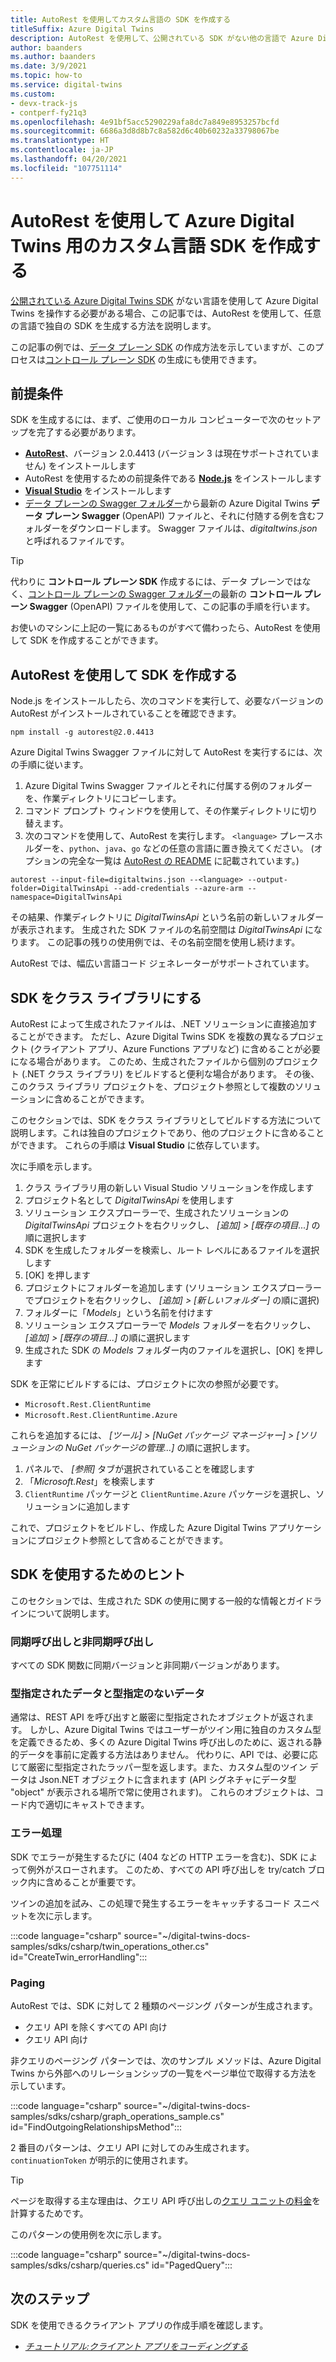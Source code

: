 ```yaml
---
title: AutoRest を使用してカスタム言語の SDK を作成する
titleSuffix: Azure Digital Twins
description: AutoRest を使用して、公開されている SDK がない他の言語で Azure Digital Twins コードを書くためのカスタム言語 SDK を生成する方法について説明します。
author: baanders
ms.author: baanders
ms.date: 3/9/2021
ms.topic: how-to
ms.service: digital-twins
ms.custom:
- devx-track-js
- contperf-fy21q3
ms.openlocfilehash: 4e91bf5acc5290229afa8dc7a849e8953257bcfd
ms.sourcegitcommit: 6686a3d8d8b7c8a582d6c40b60232a33798067be
ms.translationtype: HT
ms.contentlocale: ja-JP
ms.lasthandoff: 04/20/2021
ms.locfileid: "107751114"
---
```

# <a name="create-custom-language-sdks-for-azure-digital-twins-using-autorest"></a>AutoRest を使用して Azure Digital Twins 用のカスタム言語 SDK を作成する

[公開されている Azure Digital Twins SDK](how-to-use-apis-sdks.md) がない言語を使用して Azure Digital Twins を操作する必要がある場合、この記事では、AutoRest を使用して、任意の言語で独自の SDK を生成する方法を説明します。 

この記事の例では、[データ プレーン SDK](how-to-use-apis-sdks.md#overview-data-plane-apis) の作成方法を示していますが、このプロセスは[コントロール プレーン SDK](how-to-use-apis-sdks.md#overview-control-plane-apis) の生成にも使用できます。

## <a name="prerequisites"></a>前提条件

SDK を生成するには、まず、ご使用のローカル コンピューターで次のセットアップを完了する必要があります。
* [**AutoRest**](https://github.com/Azure/autorest)、バージョン 2.0.4413 (バージョン 3 は現在サポートされていません) をインストールします
* AutoRest を使用するための前提条件である [**Node.js**](https://nodejs.org) をインストールします
* [**Visual Studio**](https://visualstudio.microsoft.com/downloads/) をインストールします
* [データ プレーンの Swagger フォルダー](https://github.com/Azure/azure-rest-api-specs/tree/master/specification/digitaltwins/data-plane/Microsoft.DigitalTwins)から最新の Azure Digital Twins **データ プレーン Swagger** (OpenAPI) ファイルと、それに付随する例を含むフォルダーをダウンロードします。 Swagger ファイルは、*digitaltwins.json* と呼ばれるファイルです。

>[!TIP]
> 代わりに **コントロール プレーン SDK** 作成するには、データ プレーンではなく、[コントロール プレーンの Swagger フォルダー](https://github.com/Azure/azure-rest-api-specs/tree/master/specification/digitaltwins/resource-manager/Microsoft.DigitalTwins/)の最新の **コントロール プレーン Swagger** (OpenAPI) ファイルを使用して、この記事の手順を行います。

お使いのマシンに上記の一覧にあるものがすべて備わったら、AutoRest を使用して SDK を作成することができます。

## <a name="create-the-sdk-using-autorest"></a>AutoRest を使用して SDK を作成する 

Node.js をインストールしたら、次のコマンドを実行して、必要なバージョンの AutoRest がインストールされていることを確認できます。
```cmd/sh
npm install -g autorest@2.0.4413
```

Azure Digital Twins Swagger ファイルに対して AutoRest を実行するには、次の手順に従います。
1. Azure Digital Twins Swagger ファイルとそれに付属する例のフォルダーを、作業ディレクトリにコピーします。
2. コマンド プロンプト ウィンドウを使用して、その作業ディレクトリに切り替えます。
3. 次のコマンドを使用して、AutoRest を実行します。 `<language>` プレースホルダーを、`python`、`java`、`go` などの任意の言語に置き換えてください。 (オプションの完全な一覧は [AutoRest の README](https://github.com/Azure/autorest) に記載されています。)

```cmd/sh
autorest --input-file=digitaltwins.json --<language> --output-folder=DigitalTwinsApi --add-credentials --azure-arm --namespace=DigitalTwinsApi
```

その結果、作業ディレクトリに *DigitalTwinsApi* という名前の新しいフォルダーが表示されます。 生成された SDK ファイルの名前空間は *DigitalTwinsApi* になります。 この記事の残りの使用例では、その名前空間を使用し続けます。

AutoRest では、幅広い言語コード ジェネレーターがサポートされています。

## <a name="make-the-sdk-into-a-class-library"></a>SDK をクラス ライブラリにする

AutoRest によって生成されたファイルは、.NET ソリューションに直接追加することができます。 ただし、Azure Digital Twins SDK を複数の異なるプロジェクト (クライアント アプリ、Azure Functions アプリなど) に含めることが必要になる場合があります。 このため、生成されたファイルから個別のプロジェクト (.NET クラス ライブラリ) をビルドすると便利な場合があります。 その後、このクラス ライブラリ プロジェクトを、プロジェクト参照として複数のソリューションに含めることができます。

このセクションでは、SDK をクラス ライブラリとしてビルドする方法について説明します。これは独自のプロジェクトであり、他のプロジェクトに含めることができます。 これらの手順は **Visual Studio** に依存しています。

次に手順を示します。

1. クラス ライブラリ用の新しい Visual Studio ソリューションを作成します
2. プロジェクト名として *DigitalTwinsApi* を使用します
3. ソリューション エクスプローラーで、生成されたソリューションの *DigitalTwinsApi* プロジェクトを右クリックし、 *[追加] > [既存の項目...]* の順に選択します
4. SDK を生成したフォルダーを検索し、ルート レベルにあるファイルを選択します
5. [OK] を押します
6. プロジェクトにフォルダーを追加します (ソリューション エクスプローラーでプロジェクトを右クリックし、 *[追加] > [新しいフォルダー]* の順に選択)
7. フォルダーに「*Models*」という名前を付けます
8. ソリューション エクスプローラーで *Models* フォルダーを右クリックし、 *[追加] > [既存の項目...]* の順に選択します
9. 生成された SDK の *Models* フォルダー内のファイルを選択し、[OK] を押します

SDK を正常にビルドするには、プロジェクトに次の参照が必要です。
* `Microsoft.Rest.ClientRuntime`
* `Microsoft.Rest.ClientRuntime.Azure`

これらを追加するには、 *[ツール] > [NuGet パッケージ マネージャー] > [ソリューションの NuGet パッケージの管理...]* の順に選択します。

1. パネルで、 *[参照]* タブが選択されていることを確認します
2. 「*Microsoft.Rest*」を検索します
3. `ClientRuntime` パッケージと `ClientRuntime.Azure` パッケージを選択し、ソリューションに追加します

これで、プロジェクトをビルドし、作成した Azure Digital Twins アプリケーションにプロジェクト参照として含めることができます。

## <a name="tips-for-using-the-sdk"></a>SDK を使用するためのヒント

このセクションでは、生成された SDK の使用に関する一般的な情報とガイドラインについて説明します。

### <a name="synchronous-and-asynchronous-calls"></a>同期呼び出しと非同期呼び出し

すべての SDK 関数に同期バージョンと非同期バージョンがあります。

### <a name="typed-and-untyped-data"></a>型指定されたデータと型指定のないデータ

通常は、REST API を呼び出すと厳密に型指定されたオブジェクトが返されます。 しかし、Azure Digital Twins ではユーザーがツイン用に独自のカスタム型を定義できるため、多くの Azure Digital Twins 呼び出しのために、返される静的データを事前に定義する方法はありません。 代わりに、API では、必要に応じて厳密に型指定されたラッパー型を返します。また、カスタム型のツイン データは Json.NET オブジェクトに含まれます (API シグネチャにデータ型 "object" が表示される場所で常に使用されます)。 これらのオブジェクトは、コード内で適切にキャストできます。

### <a name="error-handling"></a>エラー処理

SDK でエラーが発生するたびに (404 などの HTTP エラーを含む)、SDK によって例外がスローされます。 このため、すべての API 呼び出しを try/catch ブロック内に含めることが重要です。

ツインの追加を試み、この処理で発生するエラーをキャッチするコード スニペットを次に示します。

:::code language="csharp" source="~/digital-twins-docs-samples/sdks/csharp/twin_operations_other.cs" id="CreateTwin_errorHandling":::

### <a name="paging"></a>Paging

AutoRest では、SDK に対して 2 種類のページング パターンが生成されます。
* クエリ API を除くすべての API 向け
* クエリ API 向け

非クエリのページング パターンでは、次のサンプル メソッドは、Azure Digital Twins から外部へのリレーションシップの一覧をページ単位で取得する方法を示しています。

:::code language="csharp" source="~/digital-twins-docs-samples/sdks/csharp/graph_operations_sample.cs" id="FindOutgoingRelationshipsMethod":::

2 番目のパターンは、クエリ API に対してのみ生成されます。 `continuationToken` が明示的に使用されます。

>[!TIP]
> ページを取得する主な理由は、クエリ API 呼び出しの[クエリ ユニットの料金](concepts-query-units.md)を計算するためです。

このパターンの使用例を次に示します。

:::code language="csharp" source="~/digital-twins-docs-samples/sdks/csharp/queries.cs" id="PagedQuery":::

## <a name="next-steps"></a>次のステップ

SDK を使用できるクライアント アプリの作成手順を確認します。
* [*チュートリアル:クライアント アプリをコーディングする*](tutorial-code.md)
